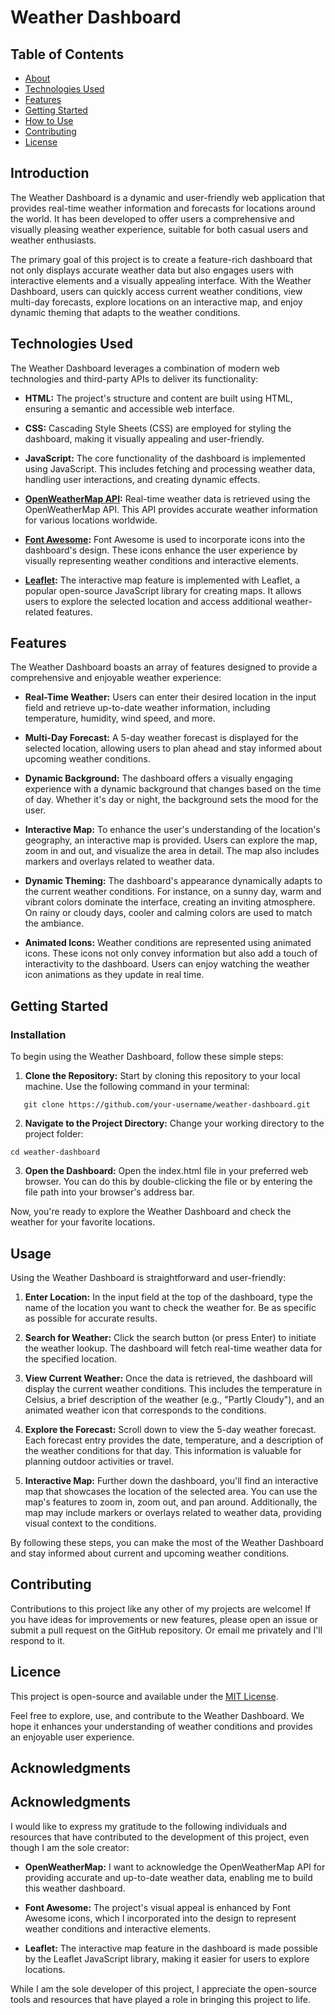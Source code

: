 # Weather Dashboard

## Table of Contents

- [About](#about)
- [Technologies Used](#technologies-used)
- [Features](#features)
- [Getting Started](#getting-started)
- [How to Use](#how-to-use)
- [Contributing](#contributing)
- [License](#license)

## Introduction

The Weather Dashboard is a dynamic and user-friendly web application that provides real-time weather information and forecasts for locations around the world. It has been developed to offer users a comprehensive and visually pleasing weather experience, suitable for both casual users and weather enthusiasts.

The primary goal of this project is to create a feature-rich dashboard that not only displays accurate weather data but also engages users with interactive elements and a visually appealing interface. With the Weather Dashboard, users can quickly access current weather conditions, view multi-day forecasts, explore locations on an interactive map, and enjoy dynamic theming that adapts to the weather conditions.

## Technologies Used

The Weather Dashboard leverages a combination of modern web technologies and third-party APIs to deliver its functionality:

- **HTML:** The project's structure and content are built using HTML, ensuring a semantic and accessible web interface.

- **CSS:** Cascading Style Sheets (CSS) are employed for styling the dashboard, making it visually appealing and user-friendly.

- **JavaScript:** The core functionality of the dashboard is implemented using JavaScript. This includes fetching and processing weather data, handling user interactions, and creating dynamic effects.

- **[OpenWeatherMap API](https://openweathermap.org/api):** Real-time weather data is retrieved using the OpenWeatherMap API. This API provides accurate weather information for various locations worldwide.

- **[Font Awesome](https://fontawesome.com/):** Font Awesome is used to incorporate icons into the dashboard's design. These icons enhance the user experience by visually representing weather conditions and interactive elements.

- **[Leaflet](https://leafletjs.com/):** The interactive map feature is implemented with Leaflet, a popular open-source JavaScript library for creating maps. It allows users to explore the selected location and access additional weather-related features.

## Features

The Weather Dashboard boasts an array of features designed to provide a comprehensive and enjoyable weather experience:

- **Real-Time Weather:** Users can enter their desired location in the input field and retrieve up-to-date weather information, including temperature, humidity, wind speed, and more.

- **Multi-Day Forecast:** A 5-day weather forecast is displayed for the selected location, allowing users to plan ahead and stay informed about upcoming weather conditions.

- **Dynamic Background:** The dashboard offers a visually engaging experience with a dynamic background that changes based on the time of day. Whether it's day or night, the background sets the mood for the user.

- **Interactive Map:** To enhance the user's understanding of the location's geography, an interactive map is provided. Users can explore the map, zoom in and out, and visualize the area in detail. The map also includes markers and overlays related to weather data.

- **Dynamic Theming:** The dashboard's appearance dynamically adapts to the current weather conditions. For instance, on a sunny day, warm and vibrant colors dominate the interface, creating an inviting atmosphere. On rainy or cloudy days, cooler and calming colors are used to match the ambiance.

- **Animated Icons:** Weather conditions are represented using animated icons. These icons not only convey information but also add a touch of interactivity to the dashboard. Users can enjoy watching the weather icon animations as they update in real time.

## Getting Started

### Installation
To begin using the Weather Dashboard, follow these simple steps:

1. **Clone the Repository:** Start by cloning this repository to your local machine. Use the following command in your terminal:

`   git clone https://github.com/your-username/weather-dashboard.git`

2. **Navigate to the Project Directory:** Change your working directory to the project folder:

`cd weather-dashboard`

3. **Open the Dashboard:** Open the index.html file in your preferred web browser. You can do this by double-clicking the file or by entering the file path into your browser's address bar.

Now, you're ready to explore the Weather Dashboard and check the weather for your favorite locations.

## Usage

Using the Weather Dashboard is straightforward and user-friendly:

1. **Enter Location:** In the input field at the top of the dashboard, type the name of the location you want to check the weather for. Be as specific as possible for accurate results.

2. **Search for Weather:** Click the search button (or press Enter) to initiate the weather lookup. The dashboard will fetch real-time weather data for the specified location.

3. **View Current Weather:** Once the data is retrieved, the dashboard will display the current weather conditions. This includes the temperature in Celsius, a brief description of the weather (e.g., "Partly Cloudy"), and an animated weather icon that corresponds to the conditions.

4. **Explore the Forecast:** Scroll down to view the 5-day weather forecast. Each forecast entry provides the date, temperature, and a description of the weather conditions for that day. This information is valuable for planning outdoor activities or travel.

5. **Interactive Map:** Further down the dashboard, you'll find an interactive map that showcases the location of the selected area. You can use the map's features to zoom in, zoom out, and pan around. Additionally, the map may include markers or overlays related to weather data, providing visual context to the conditions.

By following these steps, you can make the most of the Weather Dashboard and stay informed about current and upcoming weather conditions.

## Contributing

Contributions to this project like any other of my projects are welcome! If you have ideas for improvements or new features, please open an issue or submit a pull request on the GitHub repository. Or email me privately and I'll respond to it.

## Licence

This project is open-source and available under the [MIT License](LICENSE). 

Feel free to explore, use, and contribute to the Weather Dashboard. We hope it enhances your understanding of weather conditions and provides an enjoyable user experience.

## Acknowledgments

## Acknowledgments

I would like to express my gratitude to the following individuals and resources that have contributed to the development of this project, even though I am the sole creator:

- **OpenWeatherMap:** I want to acknowledge the OpenWeatherMap API for providing accurate and up-to-date weather data, enabling me to build this weather dashboard.

- **Font Awesome:** The project's visual appeal is enhanced by Font Awesome icons, which I incorporated into the design to represent weather conditions and interactive elements.

- **Leaflet:** The interactive map feature in the dashboard is made possible by the Leaflet JavaScript library, making it easier for users to explore locations.

While I am the sole developer of this project, I appreciate the open-source tools and resources that have played a role in bringing this project to life.
